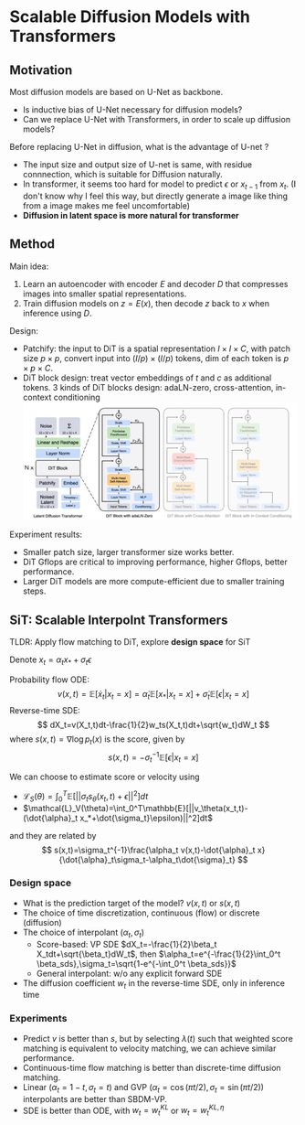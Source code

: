 # Scalable Diffusion Models with Transformers

## Motivation

Most diffusion models are based on U-Net as backbone. 
- Is inductive bias of U-Net necessary for diffusion models? 
- Can we replace U-Net with Transformers, in order to scale up diffusion models?

Before replacing U-Net in diffusion, what is the advantage of U-net ?
- The input size and output size of U-net is same, with residue connnection, which is suitable for Diffusion naturally.
- In transformer, it seems too hard for model to predict $\epsilon$ or $x_{t-1}$ from $x_t$. (I don't know why I feel this way, but directly generate a image like thing from a image makes me feel uncomfortable)
- **Diffusion in latent space is more natural for transformer**

## Method

Main idea:
1. Learn an autoencoder with encoder $E$ and decoder $D$ that compresses images into smaller spatial representations.
2. Train diffusion models on $z=E(x)$, then decode $z$ back to $x$ when inference using $D$.

Design:
- Patchify: the input to DiT is a spatial representation $I\times I\times C$, with patch size $p\times p$, convert input into $(I/p)\times (I/p)$ tokens, dim of each token is $p\times p\times C$.
- DiT block design: treat vector embeddings of $t$ and $c$ as additional tokens. 3 kinds of DiT blocks design: adaLN-zero, cross-attention, in-context conditioning
![DiT](fig/DiT.png)

Experiment results:
- Smaller patch size, larger transformer size works better.
- DiT Gflops are critical to improving performance, higher Gflops, better performance.
- Larger DiT models are more compute-efficient due to smaller training steps.

## SiT: Scalable Interpolnt Transformers

TLDR: Apply flow matching to DiT, explore __design space__ for SiT

Denote $x_t=\alpha_t x_*+\sigma_t\epsilon$

Probability flow ODE:
$$
v(x,t)=\mathbb{E}[\dot{x}_t|x_t=x]=\dot{\alpha}_t\mathbb{E}[x_*|x_t=x]+\dot{\sigma}_t\mathbb{E}[\epsilon|x_t=x]
$$
Reverse-time SDE:
$$
dX_t=v(X_t,t)dt-\frac{1}{2}w_ts(X_t,t)dt+\sqrt{w_t}dW_t
$$
where $s(x,t)=\nabla\log p_t(x)$ is the score, given by
$$
s(x,t)=-\sigma_t^{-1}\mathbb{E}[\epsilon|x_t=x]
$$

We can choose to estimate score or velocity using
- $\mathcal{L}_S(\theta)=\int_0^T\mathbb{E}[||\sigma_t s_\theta(x_t,t)+\epsilon||^2]dt$
- $\mathcal{L}_V(\theta)=\int_0^T\mathbb{E}[||v_\theta(x_t,t)-(\dot{\alpha}_t x_*+\dot{\sigma_t}\epsilon)||^2]dt$

and they are related by
$$
s(x,t)=\sigma_t^{-1}\frac{\alpha_t v(x,t)-\dot{\alpha}_t x}{\dot{\alpha}_t\sigma_t-\alpha_t\dot{\sigma}_t}
$$

### Design space
- What is the prediction target of the model? $v(x,t)$ or $s(x,t)$
- The choice of time discretization, continuous (flow) or discrete (diffusion)
- The choice of interpolant ($\alpha_t,\sigma_t$)
  - Score-based: VP SDE $dX_t=-\frac{1}{2}\beta_t X_tdt+\sqrt{\beta_t}dW_t$, then $\alpha_t=e^{-\frac{1}{2}\int_0^t \beta_sds},\sigma_t=\sqrt{1-e^{-\int_0^t \beta_sds}}$
  - General interpolant: w/o any explicit forward SDE
- The diffusion coefficient $w_t$ in the reverse-time SDE, only in inference time

### Experiments

- Predict $v$ is better than $s$, but by selecting $\lambda(t)$ such that weighted score matching is equivalent to velocity matching, we can achieve similar performance.
- Continuous-time flow matching is better than discrete-time diffusion matching.
- Linear ($\alpha_t=1-t,\sigma_t=t$) and GVP ($\alpha_t=\cos(\pi t/2),\sigma_t=\sin(\pi t/2)$) interpolants are better than SBDM-VP.
- SDE is better than ODE, with $w_t=w_t^{KL}$ or $w_t=w_t^{KL,\eta}$